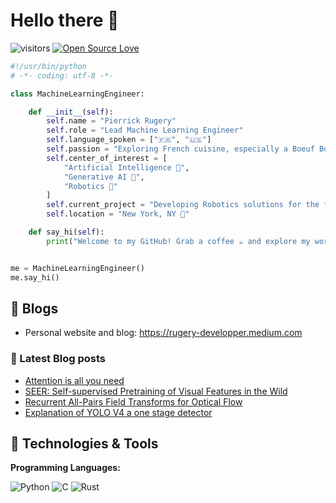# Hello there 👋

![visitors](https://visitor-badge.laobi.icu/badge?page_id=pie33000.pie33000)
[![Open Source Love](https://badges.frapsoft.com/os/v1/open-source.svg?v=102)](https://github.com/ellerbrock/open-source-badge/)

```python
#!/usr/bin/python
# -*- coding: utf-8 -*-

class MachineLearningEngineer:

    def __init__(self):
        self.name = "Pierrick Rugery"
        self.role = "Lead Machine Learning Engineer"
        self.language_spoken = ["🇫🇷", "🇺🇸"]
        self.passion = "Exploring French cuisine, especially a Boeuf Bourguignon 🍷🍖"
        self.center_of_interest = [
            "Artificial Intelligence 🤖",
            "Generative AI 🌌",
            "Robotics 🦾"
        ]
        self.current_project = "Developing Robotics solutions for the future 🚀"
        self.location = "New York, NY 🗽"

    def say_hi(self):
        print("Welcome to my GitHub! Grab a coffee ☕ and explore my world of tech and innovation.")


me = MachineLearningEngineer()
me.say_hi()

```

## 📝 Blogs

- Personal website and blog: https://rugery-developper.medium.com

### 📔 Latest Blog posts

<!-- BLOG-POST-LIST:START -->
- [Attention is all you need](https://becominghuman.ai/attention-is-all-you-need-16bf481d8b5c)
- [SEER: Self-supervised Pretraining of Visual Features in the Wild](https://becominghuman.ai/seer-self-supervised-pretraining-of-visual-features-in-the-wild-c1a3387ad9ec)
- [Recurrent All-Pairs Field Transforms for Optical Flow](https://becominghuman.ai/recurrent-all-pairs-field-transforms-for-optical-flow-98cf4dc05cc4)
- [Explanation of YOLO V4 a one stage detector](https://becominghuman.ai/explaining-yolov4-a-one-stage-detector-cdac0826cbd7)
<!-- BLOG-POST-LIST:END -->

## 🔧 Technologies & Tools

**Programming Languages:**

![Python](https://img.shields.io/badge/Code-Python-informational?style=flat&logo=python&logoColor=white&color=6aa6f8)
![C](https://img.shields.io/badge/Code-C-informational?style=flat&logo=rust&logoColor=white&color=6aa6f8)
![Rust](https://img.shields.io/badge/Code-Rust-informational?style=flat&logo=openjdk&logoColor=white&color=6aa6f8)

